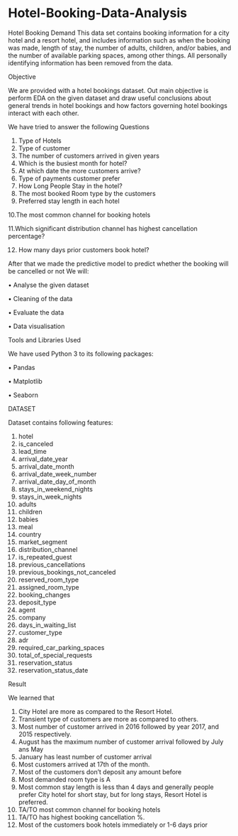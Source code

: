 # Hotel-Booking-Data-Analysis
Hotel Booking Demand
This data set contains booking information for a city hotel and a resort hotel, and includes information such as when the booking was made, length of stay, the number of adults, children, and/or babies, and the number of available parking spaces, among other things. All personally identifying information has been removed from the data.


Objective


We are provided with a hotel bookings dataset.
Out main objective is perform EDA on the given dataset and draw useful conclusions about general trends in hotel bookings and how factors governing hotel bookings interact with each other.

We have tried to answer the following Questions
1.	Type of Hotels
2.	Type of customer
3.	The number of customers arrived in given years
4.	Which is the busiest month for hotel?
5.	At which date the more customers arrive?
6.	Type of payments customer prefer
7.	How Long People Stay in the hotel?
8.	The most booked Room type by the customers
9.	Preferred stay length in each hotel


10.The most common channel for booking hotels


11.Which significant distribution channel has highest cancellation percentage?


12. How many days prior customers book hotel?


After that we made the predictive model to predict whether the booking will be cancelled or not
We will:


•	Analyse the given dataset


•	Cleaning of the data


•	Evaluate the data


•	Data visualisation


Tools and Libraries Used


We have used Python 3 to its following packages:


•	Pandas


•	Matplotlib


•	Seaborn


DATASET


Dataset contains following features:
1.	hotel
2.	is_canceled
3.	lead_time
4.	arrival_date_year
5.	arrival_date_month
6.	arrival_date_week_number
7.	arrival_date_day_of_month
8.	stays_in_weekend_nights
9.	stays_in_week_nights
10.	adults
11.	children
12.	babies
13.	meal
14.	country
15.	market_segment
16.	distribution_channel
17.	is_repeated_guest
18.	previous_cancellations
19.	previous_bookings_not_canceled
20.	reserved_room_type
21.	assigned_room_type
22.	booking_changes
23.	deposit_type
24.	agent
25.	company
26.	days_in_waiting_list
27.	customer_type
28.	adr
29.	required_car_parking_spaces
30.	total_of_special_requests
31.	reservation_status
32.	reservation_status_date


Result


We learned that
1.	City Hotel are more as compared to the Resort Hotel.
2.	Transient type of customers are more as compared to others.
3.	Most number of customer arrived in 2016 followed by year 2017, and 2015 respectively.
4.	August has the maximum number of customer arrival followed by July ans May
5.	January has least number of customer arrival
6.	Most customers arrived at 17th of the month.
7.	Most of the customers don’t deposit any amount before
8.	Most demanded room type is A
9.	Most common stay length is less than 4 days and generally people prefer City hotel for short stay, but for long stays, Resort Hotel is preferred.
10.	TA/TO most common channel for booking hotels
11.	TA/TO has highest booking cancellation %.
12.	Most of the customers book hotels immediately or 1-6 days prior

